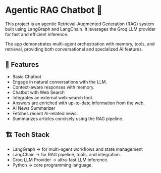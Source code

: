 # Agentic RAG Chatbot 🤖

This project is an agentic Retrieval-Augmented Generation (RAG) system built using LangGraph and LangChain. It leverages the Groq LLM provider for fast and efficient inference.

The app demonstrates multi-agent orchestration with memory, tools, and retrieval, providing both conversational and specialized AI features.

## 🚀 Features

- Basic Chatbot
- Engage in natural conversations with the LLM.
- Context-aware responses with memory.
- Chatbot with Web Search
- Integrates an external web-search tool.
- Answers are enriched with up-to-date information from the web.
- AI News Summarizer
- Fetches recent AI-related news.
- Summarizes articles concisely using the RAG pipeline.

## 🏗️ Tech Stack

- LangGraph → for multi-agent workflows and state management
- LangChain → for RAG pipeline, tools, and integration.
- Groq LLM Provider → ultra-fast LLM inference.
- Python → core programming language.